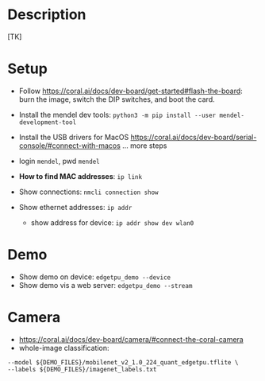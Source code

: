 # Description
[TK]

# Setup
- Follow https://coral.ai/docs/dev-board/get-started#flash-the-board: burn the image, switch the DIP switches, and boot the card. 
- Install the mendel dev tools: `python3 -m pip install --user mendel-development-tool`
- Install the USB drivers for MacOS https://coral.ai/docs/dev-board/serial-console/#connect-with-macos
... more steps
- login `mendel`, pwd `mendel`

- __How to find MAC addresses__: `ip link`
- Show connections: `nmcli connection show`
- Show ethernet addresses: `ip addr`
  - show address for device: `ip addr show dev wlan0`

# Demo
- Show demo on device: `edgetpu_demo --device`
- Show demo vis a web server: `edgetpu_demo --stream`

# Camera
- https://coral.ai/docs/dev-board/camera/#connect-the-coral-camera
- whole-image classification: 
```edgetpu_classify_server \
--model ${DEMO_FILES}/mobilenet_v2_1.0_224_quant_edgetpu.tflite \
--labels ${DEMO_FILES}/imagenet_labels.txt
```
